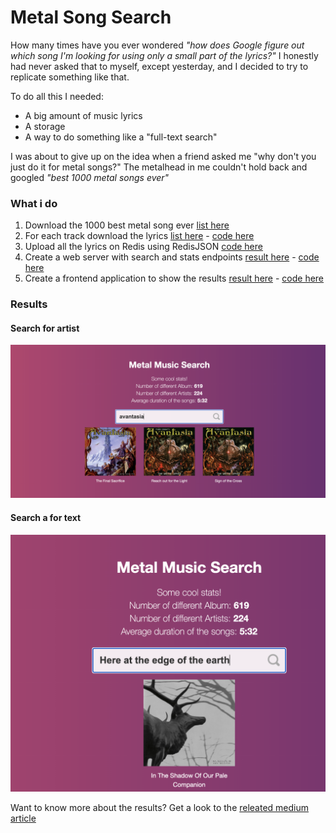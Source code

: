 # Metal Song Search

How many times have you ever wondered _"how does Google figure out which song I'm looking for using only a small part of the lyrics?"_ I honestly had never asked that to myself, except yesterday, and I decided to try to replicate something like that.

To do all this I needed:
- A big amount of music lyrics
- A storage
- A way to do something like a "full-text search"

I was about to give up on the idea when a friend asked me "why don't you just do it for metal songs?" The metalhead in me couldn't hold back and googled *"best 1000 metal songs ever"*

### What i do

1. Download the 1000 best metal song ever [list here](https://github.com/thecreazy/metal-song-search/blob/main/files/songs.csv)
2. For each track download the lyrics [list here](https://github.com/thecreazy/metal-song-search/tree/main/files/tracks) - [code here](https://github.com/thecreazy/metal-song-search/blob/main/scripts/downloadSongInformation.js)
3. Upload all the lyrics on Redis using RedisJSON [code here](https://github.com/thecreazy/metal-song-search/blob/main/scripts/uploadIntoRedis.js)
4. Create a web server with search and stats endpoints [result here](https://metal-song-search.vercel.app/search?q=metallica) - [code here](https://github.com/thecreazy/metal-song-search/tree/main/src/api)
6. Create a frontend application to show the results [result here](https://thecreazy.github.io/metal-song-search/) - [code here](https://github.com/thecreazy/metal-song-search/tree/main/src/web)

### Results

#### Search for artist
<img src="https://github.com/thecreazy/metal-song-search/blob/main/docs/artist.png">

#### Search a for text
<img src="https://github.com/thecreazy/metal-song-search/blob/main/docs/text.png">

Want to know more about the results? Get a look to the [releated medium article]()
